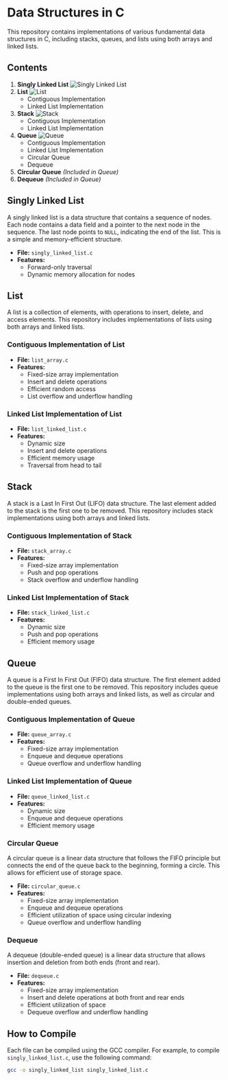 # Data Structures in C

This repository contains implementations of various fundamental data structures in C, including stacks, queues, and lists using both arrays and linked lists.

## Contents

1. **Singly Linked List**
   ![Singly Linked List](path/to/singly_linked_list.png)
2. **List**
   ![List](path/to/list.png)
    - Contiguous Implementation
    - Linked List Implementation
3. **Stack**
   ![Stack](path/to/stack.png)
    - Contiguous Implementation
    - Linked List Implementation
4. **Queue**
   ![Queue](path/to/queue.png)
    - Contiguous Implementation
    - Linked List Implementation
    - Circular Queue
    - Dequeue
5. **Circular Queue** *(Included in Queue)*
6. **Dequeue** *(Included in Queue)*

## Singly Linked List

A singly linked list is a data structure that contains a sequence of nodes. Each node contains a data field and a pointer to the next node in the sequence. The last node points to `NULL`, indicating the end of the list. This is a simple and memory-efficient structure.

- **File:** `singly_linked_list.c`
- **Features:**
  - Forward-only traversal
  - Dynamic memory allocation for nodes

## List

A list is a collection of elements, with operations to insert, delete, and access elements. This repository includes implementations of lists using both arrays and linked lists.

### Contiguous Implementation of List

- **File:** `list_array.c`
- **Features:**
  - Fixed-size array implementation
  - Insert and delete operations
  - Efficient random access
  - List overflow and underflow handling

### Linked List Implementation of List

- **File:** `list_linked_list.c`
- **Features:**
  - Dynamic size
  - Insert and delete operations
  - Efficient memory usage
  - Traversal from head to tail

## Stack

A stack is a Last In First Out (LIFO) data structure. The last element added to the stack is the first one to be removed. This repository includes stack implementations using both arrays and linked lists.

### Contiguous Implementation of Stack

- **File:** `stack_array.c`
- **Features:**
  - Fixed-size array implementation
  - Push and pop operations
  - Stack overflow and underflow handling

### Linked List Implementation of Stack

- **File:** `stack_linked_list.c`
- **Features:**
  - Dynamic size
  - Push and pop operations
  - Efficient memory usage

## Queue

A queue is a First In First Out (FIFO) data structure. The first element added to the queue is the first one to be removed. This repository includes queue implementations using both arrays and linked lists, as well as circular and double-ended queues.

### Contiguous Implementation of Queue

- **File:** `queue_array.c`
- **Features:**
  - Fixed-size array implementation
  - Enqueue and dequeue operations
  - Queue overflow and underflow handling

### Linked List Implementation of Queue

- **File:** `queue_linked_list.c`
- **Features:**
  - Dynamic size
  - Enqueue and dequeue operations
  - Efficient memory usage

### Circular Queue

A circular queue is a linear data structure that follows the FIFO principle but connects the end of the queue back to the beginning, forming a circle. This allows for efficient use of storage space.

- **File:** `circular_queue.c`
- **Features:**
  - Fixed-size array implementation
  - Enqueue and dequeue operations
  - Efficient utilization of space using circular indexing
  - Queue overflow and underflow handling

### Dequeue

A dequeue (double-ended queue) is a linear data structure that allows insertion and deletion from both ends (front and rear).

- **File:** `dequeue.c`
- **Features:**
  - Fixed-size array implementation
  - Insert and delete operations at both front and rear ends
  - Efficient utilization of space
  - Dequeue overflow and underflow handling

## How to Compile

Each file can be compiled using the GCC compiler. For example, to compile `singly_linked_list.c`, use the following command:

```bash
gcc -o singly_linked_list singly_linked_list.c
